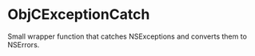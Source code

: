 # ObjCExceptionCatch
Small wrapper function that catches NSExceptions and converts them to NSErrors.
